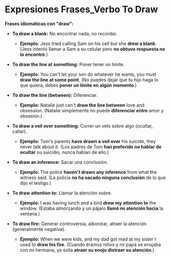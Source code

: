 # Expresiones Frases_Verbo To Draw


**Frases idiomáticas con "draw":**

*   **To draw a blank:** No encontrar nada, no recordar.
    *   **Ejemplo:** Jess tried calling Sam on his cell but she **drew a blank**. (Jess intentó llamar a Sam a su celular pero **no obtuvo respuesta no lo encontró**.)

*   **To draw the line at something:** Poner tener un límite.
    *   **Ejemplo:** You can't let your son do whatever he wants, you must **draw the line at some point**. (No puedes dejar que tu hijo haga lo que quiera, debes **poner un límite en algún momento**.)

*   **To draw the line (between):** Diferenciar.
    *   **Ejemplo:** Natalie just can't **draw the line between** love and obsession. (Natalie simplemente no puede **diferenciar entre** amor y obsesión.)

*   **To draw a veil over something:** Correr un velo sobre algo (ocultar, callar).
    *   **Ejemplo:** Tom's parents **have drawn a veil over** his suicide, they never talk about it. (Los padres de Tom **han preferido no hablar de ocultar** su suicidio, nunca hablan de ello.)

*   **To draw an inference:** Sacar una conclusión.
    *   **Ejemplo:** The police **haven't drawn any inference** from what the witness said. (La policía **no ha sacado ninguna conclusión** de lo que dijo el testigo.)

*   **To draw attention to:** Llamar la atención sobre.
    *   **Ejemplo:** I was having lunch and a bird **drew my attention to** the window. (Estaba almorzando y un pájaro **llamó mi atención hacia** la ventana.)

*   **To draw fire:** Generar controversia, alborotar, atraer la atención (generalmente negativa).
    *   **Ejemplo:** When we were kids, and my dad got mad at my sister I used to **draw his fire**. (Cuando éramos niños y mi papá se enojaba con mi hermana, yo solía **atraer su enojo distraer su atención**.)

